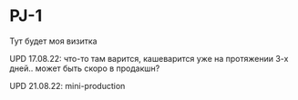# PJ-1
Тут будет моя визитка

UPD 17.08.22: что-то там варится, кашеварится уже на протяжении 3-х дней.. может быть скоро в продакшн?

UPD 21.08.22: mini-production
